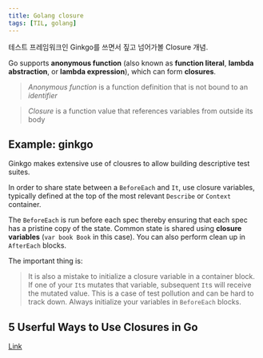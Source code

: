 ```yaml
---
title: Golang closure
tags: [TIL, golang]
---
```


테스트 프레임워크인 Ginkgo를 쓰면서 짚고 넘어가볼 Closure 개념.
<!--more-->

Go supports **anonymous function** (also known as **function literal**, **lambda abstraction**, or **lambda expression**), which can form **closures**.

> *Anonymous function* is a function definition that is not bound to an *identifier*

> *Closure* is a function value that references variables from outside its body

## Example: ginkgo

Ginkgo makes extensive use of clousres to allow building descriptive test suites.

In order to share state between a `BeforeEach` and `It`, use closure variables, typically defined at the top of the most relevant `Describe` or `Context` container.

The `BeforeEach` is run before each spec thereby ensuring that each spec has a pristine copy of the state. Common state is shared using **closure variables** (`var book Book` in this case). You can also perform clean up in `AfterEach` blocks.

The important thing is:

> It is also a mistake to initialize a closure variable in a container block. If one of your `It`s mutates that variable, subsequent `It`s will receive the mutated value. This is a case of test pollution and can be hard to track down. Always initialize your variables in `BeforeEach` blocks.

## 5 Userful Ways to Use Closures in Go
[Link](https://www.calhoun.io/5-useful-ways-to-use-closures-in-go/)